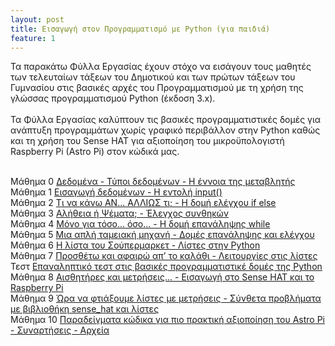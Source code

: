 ```yaml
---
layout: post
title: Εισαγωγή στον Προγραμματισμό με Python (για παιδιά)
feature: 1
---
```


Τα παρακάτω Φύλλα Εργασίας έχουν στόχο να εισάγουν τους μαθητές των τελευταίων τάξεων του Δημοτικού και των πρώτων τάξεων του Γυμνασίου στις βασικές αρχές του Προγραμματισμού με τη χρήση της γλώσσας προγραμματισμού Python (έκδοση 3.x).
<br><br>
Τα Φύλλα Εργασίας καλύπτουν τις βασικές προγραμματιστικές δομές για ανάπτυξη προγραμμάτων χωρίς γραφικό περιβάλλον στην Python καθώς και τη χρήση του Sense HAT για αξιοποίηση του μικροϋπολογιστή Raspberry Pi (Astro Pi) στον κώδικά μας.
<br><br>

Μάθημα 0 [Δεδομένα - Τύποι δεδομένων - Η έννοια της μεταβλητής](https://github.com/liagason/A-Jekyll-Blog/raw/master/assets/files/python_programming/1.pdf)<br>
Μάθημα 1 [Εισαγωγή δεδομένων - Η εντολή input()](https://github.com/liagason/A-Jekyll-Blog/raw/master/assets/files/python_programming/2.pdf)<br>
Μάθημα 2 [Τι να κάνω AN... ΑΛΛΙΩΣ τι; - Η δομή ελέγχου if else](https://github.com/liagason/A-Jekyll-Blog/raw/master/assets/files/python_programming/3.pdf)<br>
Μάθημα 3 [Αλήθεια ή Ψέματα; - Έλεγχος συνθηκών](https://github.com/liagason/A-Jekyll-Blog/raw/master/assets/files/python_programming/4.pdf)<br>
Μάθημα 4 [Μόνο για τόσο... όσο... - Η δομή επανάληψης while](https://github.com/liagason/A-Jekyll-Blog/raw/master/assets/files/python_programming/5.pdf)<br>
Μάθημα 5 [Μια απλή ταμειακή μηχανή - Δομές επανάληψης και ελέγχου](https://github.com/liagason/A-Jekyll-Blog/raw/master/assets/files/python_programming/6.pdf)<br>
Μάθημα 6 [Η λίστα του Σούπερμαρκετ - Λίστες στην Python](https://github.com/liagason/A-Jekyll-Blog/raw/master/assets/files/python_programming/7.pdf)<br>
Μάθημα 7 [Προσθέτω και αφαιρώ απ’ το καλάθι - Λειτουργίες στις λίστες](https://github.com/liagason/A-Jekyll-Blog/raw/master/assets/files/python_programming/8.pdf)<br>
Τεστ [Επαναληπτικό τεστ στις βασικές προγραμματιστικέ δομές της Python](https://github.com/liagason/A-Jekyll-Blog/raw/master/assets/files/python_programming/test_in_python.pdf)<br>
Μάθημα 8 [Αισθητήρες και μετρήσεις... - Εισαγωγή στο Sense HAT και το Raspberry Pi](https://github.com/liagason/A-Jekyll-Blog/raw/master/assets/files/python_programming/9.pdf)<br>
Μάθημα 9 [Ώρα να φτιάξουμε λίστες με μετρήσεις - Σύνθετα προβλήματα με βιβλιοθήκη sense_hat και λίστες](https://github.com/liagason/A-Jekyll-Blog/raw/master/assets/files/python_programming/10.pdf)<br>
Μάθημα 10 [Παραδείγματα κώδικα για πιο πρακτική αξιοποίηση του Astro Pi - Συναρτήσεις - Αρχεία](https://github.com/liagason/A-Jekyll-Blog/raw/master/assets/files/python_programming/11.pdf)